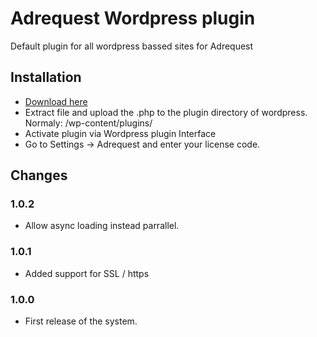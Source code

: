 # Adrequest Wordpress plugin

Default plugin for all wordpress bassed sites for Adrequest

## Installation

-   [Download here](https://github.com/minoto/adrequest-wordpress/archive/master.zip)
-   Extract file and upload the .php to the plugin directory of wordpress.
Normaly: /wp-content/plugins/
-   Activate plugin via Wordpress plugin Interface
-   Go to Settings -> Adrequest and enter your license code.

## Changes

### 1.0.2
-   Allow async loading instead parrallel.
### 1.0.1
-   Added support for SSL / https
### 1.0.0 
-   First release of the system.

